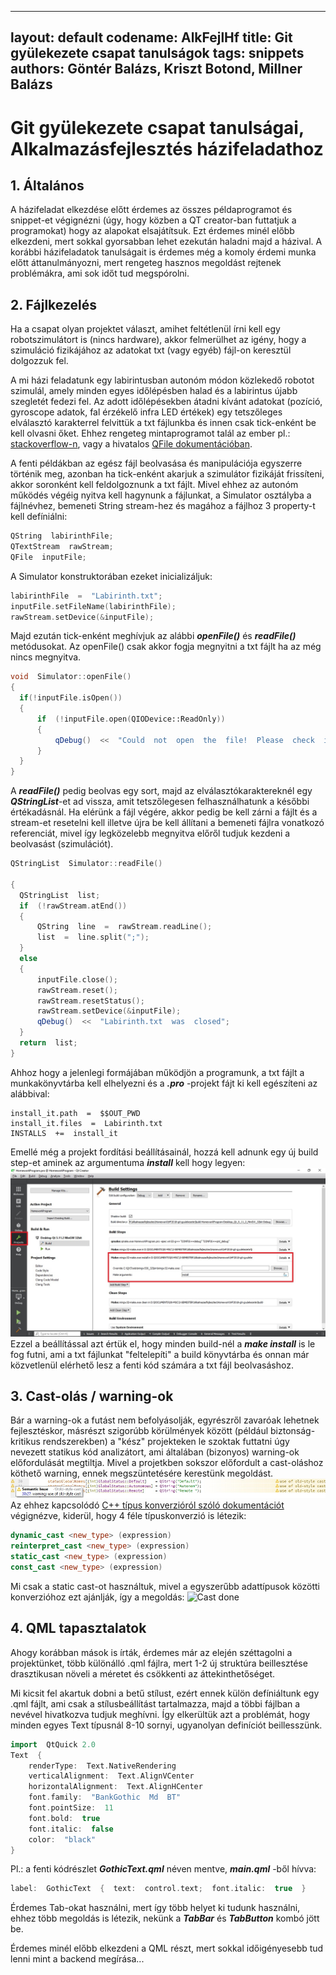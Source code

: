 
---
layout: default
codename: AlkFejlHf
title: Git gyülekezete csapat tanulságok
tags: snippets
authors: Göntér Balázs, Kriszt Botond, Millner Balázs
---

# Git gyülekezete csapat tanulságai, Alkalmazásfejlesztés házifeladathoz

 ## 1. Általános

A házifeladat elkezdése előtt érdemes az összes példaprogramot és snippet-et végignézni (úgy, hogy közben a QT creator-ban futtatjuk a programokat) hogy az alapokat elsajátítsuk. Ezt érdemes minél előbb elkezdeni, mert sokkal gyorsabban lehet ezekután haladni majd a házival.
A korábbi házifeladatok tanulságait is érdemes még a komoly érdemi munka előtt áttanulmányozni, mert rengeteg hasznos megoldást rejtenek problémákra, ami sok időt tud megspórolni.

 ## 2. Fájlkezelés
 
Ha a csapat olyan projektet választ, amihet feltétlenül írni kell egy robotszimulátort is (nincs hardware), akkor felmerülhet az igény, hogy a szimuláció fizikájához az adatokat txt (vagy egyéb) fájl-on keresztül dolgozzuk fel.

A mi házi feladatunk egy labirintusban autonóm módon közlekedő robotot szimulál, amely minden egyes időlépésben halad és a labirintus újabb szegletét fedezi fel. Az adott időlépésekben átadni kívánt adatokat (pozíció, gyroscope adatok, fal érzékelő infra LED értékek) egy tetszőleges elválasztó karakterrel felvittük a txt fájlunkba és innen csak tick-enként be kell olvasni őket. Ehhez rengeteg mintaprogramot talál az ember pl.:  [stackoverflow-n](https://stackoverflow.com/questions/5444959/read-a-text-file-line-by-line-in-qt), vagy a hivatalos [QFile dokumentációban](http://doc.qt.io/qt-5/qfile.html).

A fenti példákban az egész fájl beolvasása és manipulációja egyszerre történik meg, azonban ha tick-enként akarjuk a szimulátor fizikáját frissíteni, akkor soronként kell feldolgoznunk a txt fájlt. Mivel ehhez az autonóm működés végéig nyitva kell hagynunk a fájlunkat, a Simulator osztályba a fájlnévhez, bemeneti String stream-hez és magához a fájlhoz 3 property-t kell defíniálni:

```cpp
QString  labirinthFile;
QTextStream  rawStream;
QFile  inputFile;
```

A Simulator konstruktorában ezeket inicializáljuk:

```cpp
labirinthFile  =  "Labirinth.txt";
inputFile.setFileName(labirinthFile);
rawStream.setDevice(&inputFile);
```
Majd ezután tick-enként meghívjuk az alábbi ***openFile()*** és ***readFile()*** metódusokat. Az openFile() csak akkor fogja megnyitni a txt fájlt ha az még nincs megnyitva. 
```cpp
void  Simulator::openFile()
{
  if(!inputFile.isOpen())
  {
	  if  (!inputFile.open(QIODevice::ReadOnly))
	  {
		  qDebug()  <<  "Could  not  open  the  file!  Please  check  its  existance!  ";
	  }
  }
}
```
A ***readFile()*** pedig beolvas egy sort, majd az elválasztókaraktereknél egy ***QStringList***-et ad vissza, amit tetszőlegesen felhasználhatunk a későbbi értékadásnál. Ha elérünk a fájl végére, akkor pedig be kell zárni a fájlt és a stream-et resetelni kell illetve újra be kell állítani a bemeneti fájlra vonatkozó referenciát, mivel így legközelebb megnyitva előről tudjuk kezdeni a beolvasást (szimulációt).
```cpp
QStringList  Simulator::readFile()

{
  QStringList  list;
  if  (!rawStream.atEnd())
  {
	  QString  line  =  rawStream.readLine();
	  list  =  line.split(";");
  }
  else
  {
	  inputFile.close();
	  rawStream.reset();  
	  rawStream.resetStatus();  
	  rawStream.setDevice(&inputFile);  
	  qDebug()  <<  "Labirinth.txt  was  closed";
  }
  return  list;
}
```
Ahhoz hogy a jelenlegi formájában működjön a programunk, a txt fájlt a munkakönyvtárba kell elhelyezni és a ***.pro*** -projekt fájt ki kell egészíteni az alábbival: 

    install_it.path  =  $$OUT_PWD
    install_it.files  =  Labirinth.txt
    INSTALLS  +=  install_it

Emellé még a projekt fordítási beállításainál, hozzá kell adnunk egy új build step-et aminek az argumentuma ***install*** kell hogy legyen:
![Projekt build beállítás](image/Projekt_build.jpg "Projekt build beállítás")
Ezzel a beállítással azt értük el, hogy minden build-nél a ***make install*** is le fog futni, ami a txt fájlunkat "feltelepíti" a build könyvtárba és onnan már közvetlenül elérhető lesz a fenti kód számára a txt fájl beolvasáshoz.

 ## 3. Cast-olás / warning-ok

Bár a warning-ok a futást nem befolyásolják, egyrészről zavaróak lehetnek fejlesztéskor, másrészt szigorúbb körülmények között (például biztonság-kritikus rendszerekben) a "kész" projekteken le szoktak futtatni úgy nevezett statikus kód analizátort, ami általában (bizonyos) warning-ok előfordulását megtiltja. Mivel a projetkben sokszor előfordult a cast-oláshoz köthető warning, ennek megszüntetésére kerestünk megoldást.
![Cast warning](image/Cast.jpg "Cast problem")
Az ehhez kapcsolódó [C++ típus konverzióról szóló dokumentációt](http://www.cplusplus.com/doc/tutorial/typecasting/) végignézve, kiderül, hogy 4 féle típuskonverzió is létezik:
```cpp
dynamic_cast <new_type> (expression)  
reinterpret_cast <new_type> (expression)  
static_cast <new_type> (expression)  
const_cast <new_type> (expression)
```
Mi csak a static cast-ot használtuk, mivel a egyszerűbb adattípusok közötti konverzióhoz ezt ajánlják, így a megoldás:
![Cast done](image/Cast_jo.jpg "Cast without problem")

 ## 4. QML tapasztalatok

Ahogy korábban mások is írták, érdemes már az elején széttagolni a projektünket, több különálló .qml fájlra, mert 1-2 új struktúra beillesztése drasztikusan növeli a méretet és csökkenti az áttekinthetőséget.

Mi kicsit fel akartuk dobni a betű stílust, ezért ennek külön defíniáltunk egy .qml fájlt, ami csak a stílusbeállítást tartalmazza, majd a többi fájlban a nevével hivatkozva tudjuk meghívni. Így elkerültük azt a problémát, hogy minden egyes Text típusnál 8-10 sornyi, ugyanolyan definíciót beillesszünk. 
```cpp
import  QtQuick 2.0
Text  {
	renderType:  Text.NativeRendering
	verticalAlignment:  Text.AlignVCenter
	horizontalAlignment:  Text.AlignHCenter
	font.family:  "BankGothic  Md  BT"
	font.pointSize:  11
	font.bold:  true
	font.italic:  false
	color:  "black"
}
```
 Pl.: a fenti kódrészlet ***GothicText.qml*** néven mentve, ***main.qml*** -ből hívva:
 ```cpp
label:  GothicText  {  text:  control.text;  font.italic:  true  }
```
Érdemes Tab-okat használni, mert így több helyet ki tudunk használni, ehhez több megoldás is létezik, nekünk a ***TabBar*** és ***TabButton*** kombó jött be.

Érdemes minél előbb elkezdeni a QML részt, mert sokkal időigényesebb tud lenni mint a backend megírása...
